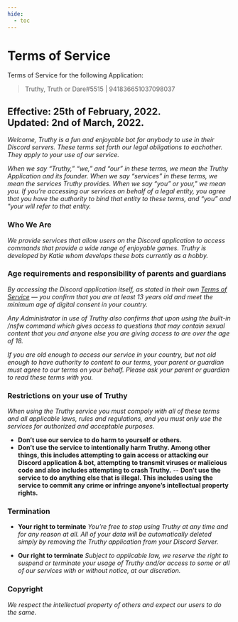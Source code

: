 ```yaml
---
hide:
  - toc
---
```


# Terms of Service

Terms of Service for the following Application:
> Truthy, Truth or Dare#5515 | 941836651037098037

Effective: **25th of February, 2022.**
<br>
Updated: **2nd of March, 2022.**
---

*Welcome, Truthy is a fun and enjoyable bot for anybody to use in their Discord servers. These terms set forth our legal obligations to eachother. They apply to your use of our service.*

*When we say “Truthy,” “we,” and “our” in these terms, we mean the Truthy Application and its founder. When we say “services” in these terms, we mean the services Truthy provides. When we say “you” or your," we mean you. If you’re accessing our services on behalf of a legal entity, you agree that you have the authority to bind that entity to these terms, and “you” and "your will refer to that entity.*

### **Who We Are**
*We provide services that allow users on the Discord application to access commands that provide a wide range of enjoyable games. Truthy is developed by Katie whom develops these bots currently as a hobby.*

### **Age requirements and responsibility of parents and guardians**
*By accessing the Discord application itself, as stated in their own [Terms of Service](https://discord.com/terms) — you confirm that you are at least 13 years old and meet the minimum age of digital consent in your country.*

*Any Administrator in use of Truthy also confirms that upon using the built-in /nsfw command which gives access to questions that may contain sexual content that you and anyone else you are giving access to are over the age of 18.*

*If you are old enough to access our service in your country, but not old enough to have authority to content to our terms, your parent or guardian must agree to our terms on your behalf. Please ask your parent or guardian to read these terms with you.*

### **Restrictions on your use of Truthy**

*When using the Truthy service you must compoly with all of these terms and all applicable laws, rules and regulations, and you must only use the services for authorized and acceptable purposes.*

- **Don’t use our service to do harm to yourself or others.**
- **Don’t use the service to intentionally harm Truthy. Among other things, this includes attempting to gain access or attacking our Discord application & bot, attempting to transmit viruses or malicious code and also includes attempting to crash Truthy.**
-- **Don’t use the service to do anything else that is illegal. This includes using the service to commit any crime or infringe anyone’s intellectual property rights.**

### **Termination**

- **Your right to terminate**
*You’re free to stop using Truthy at any time and for any reason at all. All of your data will be automatically deleted simply by removing the Truthy application from your Discord Server.*

- **Our right to terminate**
*Subject to applicable law, we reserve the right to suspend or terminate your usage of Truthy and/or access to some or all of our services with or without notice, at our discretion.*

### **Copyright**
*We respect the intellectual property of others and expect our users to do the same.*
